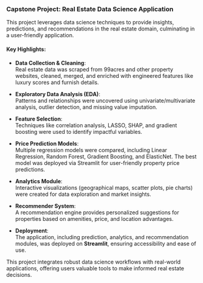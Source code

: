 ### Capstone Project: Real Estate Data Science Application  

This project leverages data science techniques to provide insights, predictions, and recommendations in the real estate domain, culminating in a user-friendly application.  

#### Key Highlights:  

- **Data Collection & Cleaning**:  
  Real estate data was scraped from 99acres and other property websites, cleaned, merged, and enriched with engineered features like luxury scores and furnish details.  

- **Exploratory Data Analysis (EDA)**:  
  Patterns and relationships were uncovered using univariate/multivariate analysis, outlier detection, and missing value imputation.  

- **Feature Selection**:  
  Techniques like correlation analysis, LASSO, SHAP, and gradient boosting were used to identify impactful variables.  

- **Price Prediction Models**:  
  Multiple regression models were compared, including Linear Regression, Random Forest, Gradient Boosting, and ElasticNet. The best model was deployed via Streamlit for user-friendly property price predictions.  

- **Analytics Module**:  
  Interactive visualizations (geographical maps, scatter plots, pie charts) were created for data exploration and market insights.  

- **Recommender System**:  
  A recommendation engine provides personalized suggestions for properties based on amenities, price, and location advantages.  

- **Deployment**:  
  The application, including prediction, analytics, and recommendation modules, was deployed on **Streamlit**, ensuring accessibility and ease of use.  

This project integrates robust data science workflows with real-world applications, offering users valuable tools to make informed real estate decisions.  
